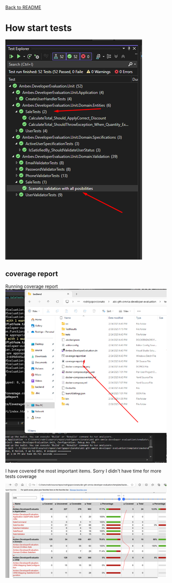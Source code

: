[Back to README](../README.md)


# How start tests



![alt text](image.png)

## coverage report

Running coverage report 
![alt text](image-1.png)

I have covered the most important items. Sorry I didn't have time for more tests coverage

![alt text](image-2.png)